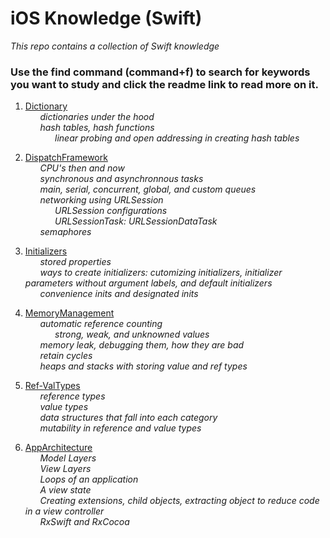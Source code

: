 # iOS Knowledge (Swift)
*This repo contains a collection of Swift knowledge*

### Use the find command (command+f) to search for keywords you want to study and click the readme link to read more on it.

1. [Dictionary](https://github.com/RinniSwift/iOS/blob/master/Dictionary.md)\
&nbsp;&nbsp;&nbsp;&nbsp;&nbsp;&nbsp;*dictionaries under the hood*\
&nbsp;&nbsp;&nbsp;&nbsp;&nbsp;&nbsp;*hash tables, hash functions*\
&nbsp;&nbsp;&nbsp;&nbsp;&nbsp;&nbsp;&nbsp;&nbsp;&nbsp;&nbsp;&nbsp;&nbsp;*linear probing and open addressing in creating hash tables*

2. [DispatchFramework](https://github.com/RinniSwift/iOS/blob/master/DispatchFramework.md)\
&nbsp;&nbsp;&nbsp;&nbsp;&nbsp;&nbsp;*CPU's then and now*\
&nbsp;&nbsp;&nbsp;&nbsp;&nbsp;&nbsp;*synchronous and asynchronnous tasks*\
&nbsp;&nbsp;&nbsp;&nbsp;&nbsp;&nbsp;*main, serial, concurrent, global, and custom queues*\
&nbsp;&nbsp;&nbsp;&nbsp;&nbsp;&nbsp;*networking using URLSession*\
&nbsp;&nbsp;&nbsp;&nbsp;&nbsp;&nbsp;&nbsp;&nbsp;&nbsp;&nbsp;&nbsp;&nbsp;*URLSession configurations*\
&nbsp;&nbsp;&nbsp;&nbsp;&nbsp;&nbsp;&nbsp;&nbsp;&nbsp;&nbsp;&nbsp;&nbsp;*URLSessionTask: URLSessionDataTask*\
&nbsp;&nbsp;&nbsp;&nbsp;&nbsp;&nbsp;*semaphores*

3. [Initializers](https://github.com/RinniSwift/iOS/blob/master/Initializers.md)\
&nbsp;&nbsp;&nbsp;&nbsp;&nbsp;&nbsp;*stored properties*\
&nbsp;&nbsp;&nbsp;&nbsp;&nbsp;&nbsp;*ways to create initializers: cutomizing initializers, initializer parameters without argument labels, and default initializers*\
&nbsp;&nbsp;&nbsp;&nbsp;&nbsp;&nbsp;*convenience inits and designated inits*

4. [MemoryManagement](https://github.com/RinniSwift/iOS/blob/master/MemoryManagement.md)\
&nbsp;&nbsp;&nbsp;&nbsp;&nbsp;&nbsp;*automatic reference counting*\
&nbsp;&nbsp;&nbsp;&nbsp;&nbsp;&nbsp;&nbsp;&nbsp;&nbsp;&nbsp;&nbsp;&nbsp;*strong, weak, and unknowned values*\
&nbsp;&nbsp;&nbsp;&nbsp;&nbsp;&nbsp;*memory leak, debugging them, how they are bad*\
&nbsp;&nbsp;&nbsp;&nbsp;&nbsp;&nbsp;*retain cycles*\
&nbsp;&nbsp;&nbsp;&nbsp;&nbsp;&nbsp;*heaps and stacks with storing value and ref types*

5. [Ref-ValTypes](https://github.com/RinniSwift/iOS/blob/master/Ref-ValTypes.md)\
&nbsp;&nbsp;&nbsp;&nbsp;&nbsp;&nbsp;*reference types*\
&nbsp;&nbsp;&nbsp;&nbsp;&nbsp;&nbsp;*value types*\
&nbsp;&nbsp;&nbsp;&nbsp;&nbsp;&nbsp;*data structures that fall into each category*\
&nbsp;&nbsp;&nbsp;&nbsp;&nbsp;&nbsp;*mutability in reference and value types*

6. [AppArchitecture](https://github.com/RinniSwift/iOS/blob/master/AppArchitecture.md)\
&nbsp;&nbsp;&nbsp;&nbsp;&nbsp;&nbsp;*Model Layers*\
&nbsp;&nbsp;&nbsp;&nbsp;&nbsp;&nbsp;*View Layers*\
&nbsp;&nbsp;&nbsp;&nbsp;&nbsp;&nbsp;*Loops of an application*\
&nbsp;&nbsp;&nbsp;&nbsp;&nbsp;&nbsp;*A view state*\
&nbsp;&nbsp;&nbsp;&nbsp;&nbsp;&nbsp;*Creating extensions, child objects, extracting object to reduce code in a view controller*\
&nbsp;&nbsp;&nbsp;&nbsp;&nbsp;&nbsp;*RxSwift and RxCocoa*




